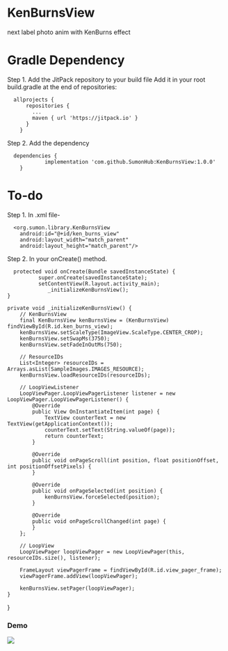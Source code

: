 # KenBurnsView
next label photo anim with KenBurns effect

# Gradle Dependency
Step 1. Add the JitPack repository to your build file
Add it in your root build.gradle at the end of repositories:

      allprojects {
          repositories {
            ...
            maven { url 'https://jitpack.io' }
          }
        }
Step 2. Add the dependency
      
      dependencies {
                implementation 'com.github.SumonHub:KenBurnsView:1.0.0'
        }
        
# To-do
      
Step 1. In .xml file-

      <org.sumon.library.KenBurnsView
        android:id="@+id/ken_burns_view"
        android:layout_width="match_parent"
        android:layout_height="match_parent"/>
              
Step 2. In your onCreate() method.
 
      protected void onCreate(Bundle savedInstanceState) {
              super.onCreate(savedInstanceState);
              setContentView(R.layout.activity_main);
                 _initializeKenBurnsView();
    }

    private void _initializeKenBurnsView() {
        // KenBurnsView
        final KenBurnsView kenBurnsView = (KenBurnsView) findViewById(R.id.ken_burns_view);
        kenBurnsView.setScaleType(ImageView.ScaleType.CENTER_CROP);
        kenBurnsView.setSwapMs(3750);
        kenBurnsView.setFadeInOutMs(750);

        // ResourceIDs
        List<Integer> resourceIDs = Arrays.asList(SampleImages.IMAGES_RESOURCE);
        kenBurnsView.loadResourceIDs(resourceIDs);

        // LoopViewListener
        LoopViewPager.LoopViewPagerListener listener = new LoopViewPager.LoopViewPagerListener() {
            @Override
            public View OnInstantiateItem(int page) {
                TextView counterText = new TextView(getApplicationContext());
                counterText.setText(String.valueOf(page));
                return counterText;
            }

            @Override
            public void onPageScroll(int position, float positionOffset, int positionOffsetPixels) {
            }

            @Override
            public void onPageSelected(int position) {
                kenBurnsView.forceSelected(position);
            }

            @Override
            public void onPageScrollChanged(int page) {
            }
        };

        // LoopView
        LoopViewPager loopViewPager = new LoopViewPager(this, resourceIDs.size(), listener);

        FrameLayout viewPagerFrame = findViewById(R.id.view_pager_frame);
        viewPagerFrame.addView(loopViewPager);

        kenBurnsView.setPager(loopViewPager);
    }
}


### Demo
![](https://github.com/SumonHub/KenBurnsView/tree/master/preview/preview.gif)

